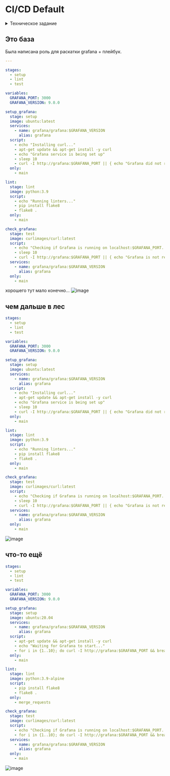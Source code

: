 # CI/CD Default

<details>
<summary> Техническое задание </summary>

Написать “плохой” CI/CD файл, который работает, но в нем есть не менее пяти “bad practices” по написанию CI/CD
Написать “хороший” CI/CD, в котором эти плохие практики исправлены
В Readme описать каждую из плохих практик в плохом файле, почему она плохая и как в хорошем она была исправлена, как исправление повлияло на результат
</details>

## Это база

Была написана роль для раскатки grafana + плейбук. 


```yaml
---

stages:
  - setup
  - lint
  - test

variables:
  GRAFANA_PORT: 3000
  GRAFANA_VERSION: 9.0.0

setup_grafana:
  stage: setup
  image: ubuntu:latest
  services:
    - name: grafana/grafana:$GRAFANA_VERSION
      alias: grafana
  script:
    - echo "Installing curl..."
    - apt-get update && apt-get install -y curl 
    - echo "Grafana service is being set up"
    - sleep 10  
    - curl -I http://grafana:$GRAFANA_PORT || { echo "Grafana did not respond"; exit 1; }
  only:
    - main

lint:
  stage: lint
  image: python:3.9
  script:
    - echo "Running linters..."
    - pip install flake8
    - flake8 .
  only:
    - main

check_grafana:
  stage: test
  image: curlimages/curl:latest
  script:
    - echo "Checking if Grafana is running on localhost:$GRAFANA_PORT..."
    - sleep 10
    - curl -I http://grafana:$GRAFANA_PORT || { echo "Grafana is not responding!"; exit 1; }
  services:
    - name: grafana/grafana:$GRAFANA_VERSION
      alias: grafana
  only:
    - main
```

хорошего тут мало конечно...
![image](https://github.com/user-attachments/assets/d88c6d0e-bc00-40cf-9900-dab0e41dae14)

## чем дальше в лес

```yaml
stages:
  - setup
  - lint
  - test

variables:
  GRAFANA_PORT: 3000
  GRAFANA_VERSION: 9.0.0

setup_grafana:
  stage: setup
  image: ubuntu:latest
  services:
    - name: grafana/grafana:$GRAFANA_VERSION
      alias: grafana
  script:
    - echo "Installing curl..."
    - apt-get update && apt-get install -y curl 
    - echo "Grafana service is being set up"
    - sleep 10  
    - curl -I http://grafana:$GRAFANA_PORT || { echo "Grafana did not respond"; exit 1; }
  only:
    - main

lint:
  stage: lint
  image: python:3.9
  script:
    - echo "Running linters..."
    - pip install flake8
    - flake8 .
  only:
    - main

check_grafana:
  stage: test
  image: curlimages/curl:latest
  script:
    - echo "Checking if Grafana is running on localhost:$GRAFANA_PORT..."
    - sleep 10
    - curl -I http://grafana:$GRAFANA_PORT || { echo "Grafana is not responding!"; exit 1; }
  services:
    - name: grafana/grafana:$GRAFANA_VERSION
      alias: grafana
  only:
    - main
```
![image](https://github.com/user-attachments/assets/79ca12e0-1724-45d4-8c6d-ba8f2899cf2f)


## что-то ещё

```yaml
stages:
  - setup
  - lint
  - test

variables:
  GRAFANA_PORT: 3000
  GRAFANA_VERSION: 9.0.0

setup_grafana:
  stage: setup
  image: ubuntu:20.04
  services:
    - name: grafana/grafana:$GRAFANA_VERSION
      alias: grafana
  script:
    - apt-get update && apt-get install -y curl
    - echo "Waiting for Grafana to start..."
    - for i in {1..10}; do curl -I http://grafana:$GRAFANA_PORT && break || sleep 3; done
  only:
    - main

lint:
  stage: lint
  image: python:3.9-alpine
  script:
    - pip install flake8
    - flake8 .
  only:
    - merge_requests 

check_grafana:
  stage: test
  image: curlimages/curl:latest
  script:
    - echo "Checking if Grafana is running on localhost:$GRAFANA_PORT..."
    - for i in {1..10}; do curl -I http://grafana:$GRAFANA_PORT && break || sleep 3; done
  services:
    - name: grafana/grafana:$GRAFANA_VERSION
      alias: grafana
  only:
    - main
```
![image](https://github.com/user-attachments/assets/5f066bad-9cf7-4528-8cff-8eb00abcbb3c)

